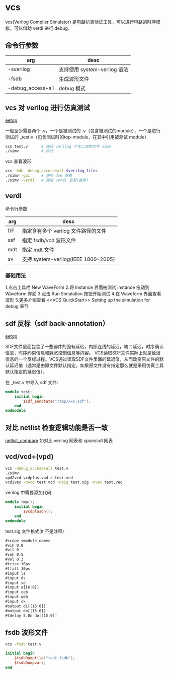 
# vcs

vcs(Verilog Compiler Simulator) 是电路仿真验证工具，可以进行电路的时序模拟。可以借助 verdi 进行 debug.

## 命令行参数

|arg | desc
|- |-
|-sverilog          | 支持使用 system-verilog 语法
|-fsdb              | 生成波形文件
|-debug_access+all  | debug 模式

## vcs 对 verilog 进行仿真测试

[eetop](https://blog.eetop.cn/blog-283296-29471.html)

一般至少需要两个 .v，一个是被测试的 .v（包含被测试的module），一个是进行测试的 _test.v（包含测试时的top-module，在其中引用被测试 module）

```sh
vcs test.v      # 编译 verilog 产生二进制文件 simv
./simv          # 执行
```

vcs 查看波形

```sh
vcs -kdb -debug_access+all $verilog_files
./simv -gui     # 使用 dve 查看
./simv -verdi   # 使用 verdi 查看(推荐)
```

## verdi

命令行参数

|arg | desc
|- |-
|f/F    | 指定含有多个 verilog 文件路径的文件
|ssf    | 指定 fsdb/vcd 波形文件
|mdt    | 指定 mdt 文件
|sv     | 支持 system-verilog(IEEE 1800-2005)

### 基础用法

1.点击工具栏 New WaveForm
2.将 Instance 界面被测试 instance 拖动到 Waveform 界面
3.点击 Run Simulation 按钮开始测试
4.在 Waveform 界面查看波形
5.更多介绍查看 \<\<VCS QuickStart\>\> Setting up the simulation for debug 章节

## sdf 反标（sdf back-annotation）

[eetop](https://blog.eetop.cn/blog-934213-53717.html)

SDF文件里面包含了一些器件的固有延迟，内部连线的延迟，端口延迟，时序确认信息，时序约束信息和脉宽控制信息等内容。
VCS读取SDF文件实际上就是延迟信息的一个反标过程。VCS通过读取SDF文件里面的延迟值，从而改变原文件的默认延迟值（通常是由原文件默认指定，如果原文件没有指定那么就是采用仿真工具默认指定的延迟值）。

在 _test.v 中导入 sdf 文件:

```verilog
module test;
    initial begin
        $sdf_annotate("/tmp/xxx.sdf");
    end
endmodule
```

## 对比 netlist 检查逻辑功能是否一致

[netlist_compare](./netlist_compare/README.md) 如对比 verilog 网表和 spice/cdl 网表

## vcd/vcd+(vpd)

```sh
vcs -debug_access+all test.v
./simv
vpd2vcd vcdplus.vpd > test.vcd
vcd2vec -nvcd test.vcd -nsig test.sig -nvec test.vec
```

verilog 中需要添加代码

```verilog
module tmp();
    initial begin
        $vcdpluson();
    end
endmodule
```

test.sig 文件格式(# 不是注释)

```txt
#scope <module_name>
#vih 0.8
#vil 0
#voh 0.5
#vol 0.3
#trise 10ps
#tfall 10ps
#input ls
#input ds
#input sd
#input a[[6:0]]
#input ceb
#input web
#input ck
#output di[[15:0]]
#output do[[15:0]]
#tdelay 5.0n do[[15:0]]
```

## fsdb 波形文件

```sh
vcs -fsdb test.v
```

```verilog
initial begin
    $fsdbDumpfile("test.fsdb");
    $fsdbDumpvars;
end
```
